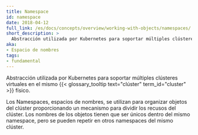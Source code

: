 ```yaml
---
title: Namespace
id: namespace
date: 2018-04-12
full_link: /es/docs/concepts/overview/working-with-objects/namespaces/
short_description: >
  Abstracción utilizada por Kubernetes para soportar múltiples clústeres virtuales en el mismo clúster físico.
aka:
- Espacio de nombres
tags:
- fundamental
---
```


Abstracción utilizada por Kubernetes para soportar múltiples clústeres virtuales
en el mismo {{< glossary_tooltip text="clúster" term_id="cluster" >}} físico.

<!--more-->

Los Namespaces, espacios de nombres, se utilizan para organizar objetos del clúster
proporcionando un mecanismo para dividir los recusos del clúster. Los nombres de los
objetos tienen que ser únicos dentro del mismo namespace, pero se pueden repetir en
otros namespaces del mismo clúster.